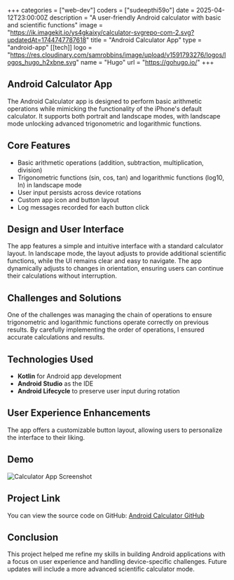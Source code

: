+++
categories = ["web-dev"]
coders = ["sudeepthi59o"]
date = 2025-04-12T23:00:00Z
description = "A user-friendly Android calculator with basic and scientific functions"
image = "https://ik.imagekit.io/ys4gkaixy/calculator-svgrepo-com-2.svg?updatedAt=1744747787618"
title = "Android Calculator App"
type = "android-app"
[[tech]]
logo = "https://res.cloudinary.com/samrobbins/image/upload/v1591793276/logos/logos_hugo_h2xbne.svg"
name = "Hugo"
url = "https://gohugo.io/"
+++

## Android Calculator App

The Android Calculator app is designed to perform basic arithmetic operations while mimicking the functionality of the iPhone's default calculator. It supports both portrait and landscape modes, with landscape mode unlocking advanced trigonometric and logarithmic functions.

## Core Features

- Basic arithmetic operations (addition, subtraction, multiplication, division)
- Trigonometric functions (sin, cos, tan) and logarithmic functions (log10, ln) in landscape mode
- User input persists across device rotations
- Custom app icon and button layout
- Log messages recorded for each button click

## Design and User Interface

The app features a simple and intuitive interface with a standard calculator layout. In landscape mode, the layout adjusts to provide additional scientific functions, while the UI remains clear and easy to navigate. The app dynamically adjusts to changes in orientation, ensuring users can continue their calculations without interruption.

## Challenges and Solutions

One of the challenges was managing the chain of operations to ensure trigonometric and logarithmic functions operate correctly on previous results. By carefully implementing the order of operations, I ensured accurate calculations and results.

## Technologies Used

- **Kotlin** for Android app development
- **Android Studio** as the IDE
- **Android Lifecycle** to preserve user input during rotation

## User Experience Enhancements

The app offers a customizable button layout, allowing users to personalize the interface to their liking.

## Demo

![Calculator App Screenshot](path/to/screenshot.png)

## Project Link

You can view the source code on GitHub: [Android Calculator GitHub](https://github.com/yourusername/your-repo)

## Conclusion

This project helped me refine my skills in building Android applications with a focus on user experience and handling device-specific challenges. Future updates will include a more advanced scientific calculator mode.